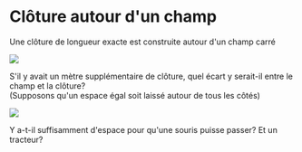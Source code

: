 # Clôture autour d'un champ

Une clôture de longueur exacte est construite autour d'un champ carré

![](https://github.com/supportingami/sami-maths-club/blob/master/maths-club-pack/images/fence-around-a-field-1.png?raw=true)

S'il y avait un mètre supplémentaire de clôture, quel écart y serait-il entre le champ et la clôture?     
(Supposons qu'un espace égal soit laissé autour de tous les côtés)

![](https://github.com/supportingami/sami-maths-club/blob/master/maths-club-pack/images/fence-around-a-field-2.png?raw=true)

Y a-t-il suffisamment d'espace pour qu'une souris puisse passer? Et un tracteur?

